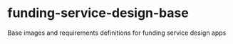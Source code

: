 # funding-service-design-base
Base images and requirements definitions for funding service design apps
